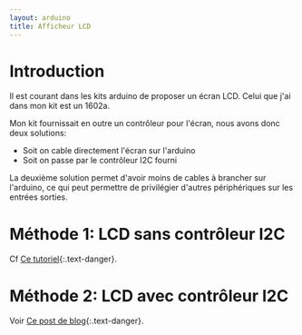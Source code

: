 ```yaml
---
layout: arduino
title: Afficheur LCD
---
```

# Introduction

Il est courant dans les kits arduino de proposer un écran LCD. Celui que j'ai
dans mon kit est un 1602a.

Mon kit fournissait en outre un contrôleur pour l'écran, nous avons donc deux
solutions:

* Soit on cable directement l'écran sur l'arduino
* Soit on passe par le contrôleur I2C fourni

La deuxième solution permet d'avoir moins de cables à brancher sur l'arduino,
ce qui peut permettre de privilégier d'autres périphériques sur les entrées
sorties.

# Méthode 1: LCD sans contrôleur I2C

Cf [Ce tutoriel](http://www.dreamdealer.nl/tutorials/connecting_a_1602a_lcd_display_and_a_light_sensor_to_arduino_uno.html){:.text-danger}.


# Méthode 2: LCD avec contrôleur I2C

Voir [Ce post de blog](http://blog.mklec.com/how-to-use-iici2c-serial-interface-module-for-1602-lcd-display/){:.text-danger}.

